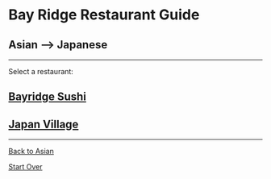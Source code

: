 # Bay Ridge Restaurant Guide
## Asian --> Japanese
---
Select a restaurant:
## [Bayridge Sushi](http://www.brsushi.com/)
## [Japan Village](https://www.japanvillage.com/)
---
[Back to Asian](asian.md)

[Start Over](../home.md)
